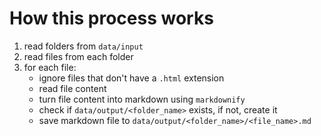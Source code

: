 # How this process works

1. read folders from `data/input`
2. read files from each folder
3. for each file:
    - ignore files that don't have a `.html` extension
    - read file content
    - turn file content into markdown using `markdownify`
    - check if `data/output/<folder_name>` exists, if not, create it
    - save markdown file to `data/output/<folder_name>/<file_name>.md`
